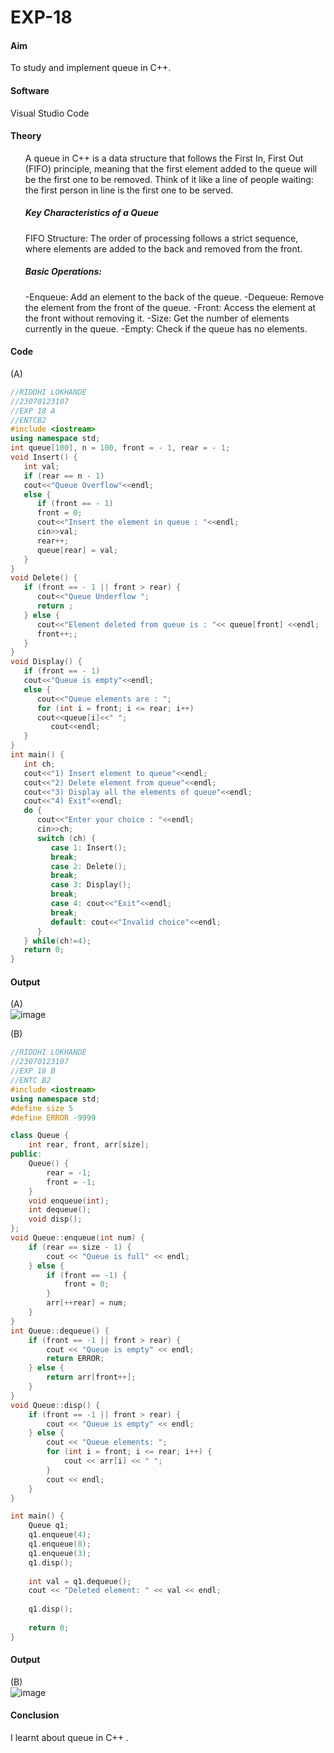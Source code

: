 # EXP-18


#### Aim 
To study and implement queue in C++. 

#### Software 
Visual Studio Code 

#### Theory 
<ul>
    A queue in C++ is a data structure that follows the First In, First Out (FIFO) principle, meaning that the first element added to the queue will be the first one to be removed. Think of it like a line of people waiting: the first person in line is the first one to be served.

##### Key Characteristics of a Queue
FIFO Structure: The order of processing follows a strict sequence, where elements are added to the back and removed from the front.

##### Basic Operations:

-Enqueue: Add an element to the back of the queue.
-Dequeue: Remove the element from the front of the queue.
-Front: Access the element at the front without removing it.
-Size: Get the number of elements currently in the queue.
-Empty: Check if the queue has no elements.</li>
</ul>

#### Code 

(A) <br> 
```cpp
//RIDDHI LOKHANDE
//23070123107
//EXP 18 A
//ENTCB2
#include <iostream>
using namespace std;
int queue[100], n = 100, front = - 1, rear = - 1;
void Insert() {
   int val;
   if (rear == n - 1)
   cout<<"Queue Overflow"<<endl;
   else {
      if (front == - 1)
      front = 0;
      cout<<"Insert the element in queue : "<<endl;
      cin>>val;
      rear++;
      queue[rear] = val;
   }
}
void Delete() {
   if (front == - 1 || front > rear) {
      cout<<"Queue Underflow ";
      return ;
   } else {
      cout<<"Element deleted from queue is : "<< queue[front] <<endl;
      front++;;
   }
}
void Display() {
   if (front == - 1)
   cout<<"Queue is empty"<<endl;
   else {
      cout<<"Queue elements are : ";
      for (int i = front; i <= rear; i++)
      cout<<queue[i]<<" ";
         cout<<endl;
   }
}
int main() {
   int ch;
   cout<<"1) Insert element to queue"<<endl;
   cout<<"2) Delete element from queue"<<endl;
   cout<<"3) Display all the elements of queue"<<endl;
   cout<<"4) Exit"<<endl;
   do {
      cout<<"Enter your choice : "<<endl;
      cin>>ch;
      switch (ch) {
         case 1: Insert();
         break;
         case 2: Delete();
         break;
         case 3: Display();
         break;
         case 4: cout<<"Exit"<<endl;
         break;
         default: cout<<"Invalid choice"<<endl;
      }
   } while(ch!=4);
   return 0;
}
```

#### Output 
(A) <br> 
![image](https://github.com/user-attachments/assets/b7b2a45c-a317-4ea7-b344-fef01ba1f9d9)
 


(B) <br> 
```cpp
//RIDDHI LOKHANDE
//23070123107
//EXP 18 B
//ENTC B2
#include <iostream>
using namespace std;
#define size 5
#define ERROR -9999

class Queue {
    int rear, front, arr[size];
public:
    Queue() {
        rear = -1;
        front = -1;
    }
    void enqueue(int);
    int dequeue();
    void disp();
};
void Queue::enqueue(int num) {
    if (rear == size - 1) {
        cout << "Queue is full" << endl;
    } else {
        if (front == -1) {
            front = 0;
        }
        arr[++rear] = num;
    }
}
int Queue::dequeue() {
    if (front == -1 || front > rear) {
        cout << "Queue is empty" << endl;
        return ERROR;
    } else {
        return arr[front++];
    }
}
void Queue::disp() {
    if (front == -1 || front > rear) {
        cout << "Queue is empty" << endl;
    } else {
        cout << "Queue elements: ";
        for (int i = front; i <= rear; i++) {
            cout << arr[i] << " ";
        }
        cout << endl;
    }
}

int main() {
    Queue q1;
    q1.enqueue(4);
    q1.enqueue(8);
    q1.enqueue(3);
    q1.disp();
   
    int val = q1.dequeue();
    cout << "Deleted element: " << val << endl;
   
    q1.disp();
   
    return 0;
}
```

#### Output 
(B) <br> 
![image](https://github.com/user-attachments/assets/b443f74e-f546-4d0c-a81d-c235d8565a9a)


#### Conclusion 
I learnt about queue in C++ . 
